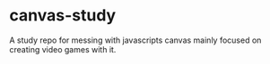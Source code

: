 # canvas-study
A study repo for messing with javascripts canvas mainly focused on creating video games with it. 
